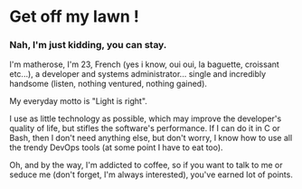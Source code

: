 # Get off my lawn ! 

### Nah, I'm just kidding, you can stay.
I'm matherose, I'm 23, French (yes i know, oui oui, la baguette, croissant etc...), a developer and systems administrator... single and incredibly handsome (listen, nothing ventured, nothing gained).

My everyday motto is "Light is right".

I use as little technology as possible, which may improve the developer's quality of life, but stifles the software's performance.
If I can do it in C or Bash, then I don't need anything else, but don't worry, I know how to use all the trendy DevOps tools (at some point I have to eat too).

Oh, and by the way, I'm addicted to coffee, so if you want to talk to me or seduce me (don't forget, I'm always interested), you've earned lot of points.
